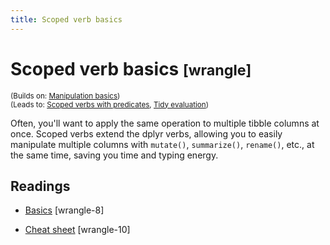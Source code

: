 ```yaml
---
title: Scoped verb basics
---
```


<!-- Generated automatically from manip-scoped.yml. Do not edit by hand -->

# Scoped verb basics <small class='wrangle'>[wrangle]</small>
<small>(Builds on: [Manipulation basics](manip-basics.md))</small>  
<small>(Leads to: [Scoped verbs with predicates](manip-scoped-2.md), [Tidy evaluation](tidy-eval.md))</small>

Often, you'll want to apply the same operation to multiple tibble columns at once.
Scoped verbs extend the dplyr verbs, allowing you to easily manipulate multiple 
columns with `mutate()`, `summarize()`, `rename()`, etc., at the same time, 
saving you time and typing energy.

## Readings

  * [Basics](https://dcl-wrangle.stanford.edu/scoped-basics.html) [wrangle-8]

  * [Cheat sheet](https://dcl-wrangle.stanford.edu/scoped-cheat-sheet.html) [wrangle-10]


